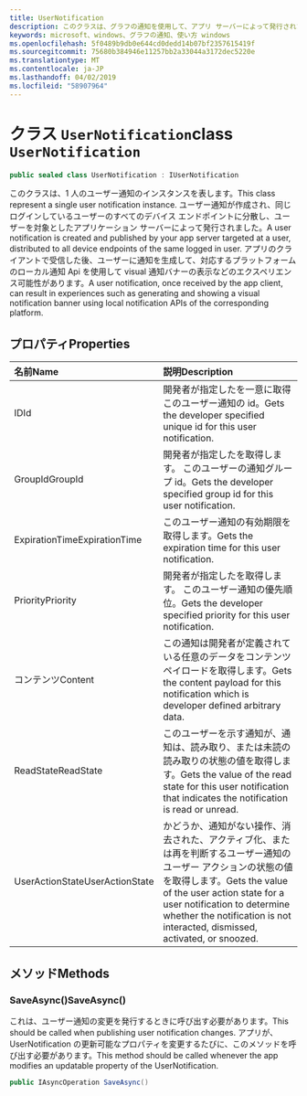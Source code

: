```yaml
---
title: UserNotification
description: このクラスは、グラフの通知を使用して、アプリ サーバーによって発行されたアプリのクライアントによって受信ユーザー通知を表します。
keywords: microsoft、windows、グラフの通知、使い方 windows
ms.openlocfilehash: 5f0489b9db0e644cd0dedd14b07bf2357615419f
ms.sourcegitcommit: 75680b384946e11257bb2a33044a3172dec5220e
ms.translationtype: MT
ms.contentlocale: ja-JP
ms.lasthandoff: 04/02/2019
ms.locfileid: "58907964"
---
```

# <a name="class-usernotification"></a><span data-ttu-id="b745f-104">クラス `UserNotification`</span><span class="sxs-lookup"><span data-stu-id="b745f-104">class `UserNotification`</span></span>

```C#
public sealed class UserNotification : IUserNotification
```

<span data-ttu-id="b745f-105">このクラスは、1 人のユーザー通知のインスタンスを表します。</span><span class="sxs-lookup"><span data-stu-id="b745f-105">This class represent a single user notification instance.</span></span> <span data-ttu-id="b745f-106">ユーザー通知が作成され、同じログインしているユーザーのすべてのデバイス エンドポイントに分散し、ユーザーを対象としたアプリケーション サーバーによって発行されました。</span><span class="sxs-lookup"><span data-stu-id="b745f-106">A user notification is created and published by your app server targeted at a user, distributed to all device endpoints of the same logged in user.</span></span>
<span data-ttu-id="b745f-107">アプリのクライアントで受信した後、ユーザーに通知を生成して、対応するプラットフォームのローカル通知 Api を使用して visual 通知バナーの表示などのエクスペリエンス可能性があります。</span><span class="sxs-lookup"><span data-stu-id="b745f-107">A user notification, once received by the app client, can result in experiences such as generating and showing a visual notification banner using local notification APIs of the corresponding platform.</span></span>

## <a name="properties"></a><span data-ttu-id="b745f-108">プロパティ</span><span class="sxs-lookup"><span data-stu-id="b745f-108">Properties</span></span>

|<span data-ttu-id="b745f-109">名前</span><span class="sxs-lookup"><span data-stu-id="b745f-109">Name</span></span> | <span data-ttu-id="b745f-110">説明</span><span class="sxs-lookup"><span data-stu-id="b745f-110">Description</span></span> |
|:-- |:-- |
|<span data-ttu-id="b745f-111">ID</span><span class="sxs-lookup"><span data-stu-id="b745f-111">Id</span></span> |<span data-ttu-id="b745f-112">開発者が指定したを一意に取得このユーザー通知の id。</span><span class="sxs-lookup"><span data-stu-id="b745f-112">Gets the developer specified unique id for this user notification.</span></span>|
|   <span data-ttu-id="b745f-113">GroupId</span><span class="sxs-lookup"><span data-stu-id="b745f-113">GroupId</span></span> |<span data-ttu-id="b745f-114">開発者が指定したを取得します。 このユーザーの通知グループ id。</span><span class="sxs-lookup"><span data-stu-id="b745f-114">Gets the developer specified group id for this user notification.</span></span>| 
|   <span data-ttu-id="b745f-115">ExpirationTime</span><span class="sxs-lookup"><span data-stu-id="b745f-115">ExpirationTime</span></span> |<span data-ttu-id="b745f-116">このユーザー通知の有効期限を取得します。</span><span class="sxs-lookup"><span data-stu-id="b745f-116">Gets the expiration time for this user notification.</span></span>| 
|   <span data-ttu-id="b745f-117">Priority</span><span class="sxs-lookup"><span data-stu-id="b745f-117">Priority</span></span>|<span data-ttu-id="b745f-118">開発者が指定したを取得します。 このユーザー通知の優先順位。</span><span class="sxs-lookup"><span data-stu-id="b745f-118">Gets the developer specified priority for this user notification.</span></span>| 
|   <span data-ttu-id="b745f-119">コンテンツ</span><span class="sxs-lookup"><span data-stu-id="b745f-119">Content</span></span>|<span data-ttu-id="b745f-120">この通知は開発者が定義されている任意のデータをコンテンツ ペイロードを取得します。</span><span class="sxs-lookup"><span data-stu-id="b745f-120">Gets the content payload for this notification which is developer defined arbitrary data.</span></span>| 
|   <span data-ttu-id="b745f-121">ReadState</span><span class="sxs-lookup"><span data-stu-id="b745f-121">ReadState</span></span>|<span data-ttu-id="b745f-122">このユーザーを示す通知が、通知は、読み取り、または未読の読み取りの状態の値を取得します。</span><span class="sxs-lookup"><span data-stu-id="b745f-122">Gets the value of the read state for this user notification that indicates the notification is read or unread.</span></span>| 
|   <span data-ttu-id="b745f-123">UserActionState</span><span class="sxs-lookup"><span data-stu-id="b745f-123">UserActionState</span></span>|<span data-ttu-id="b745f-124">かどうか、通知がない操作、消去された、アクティブ化、または再を判断するユーザー通知のユーザー アクションの状態の値を取得します。</span><span class="sxs-lookup"><span data-stu-id="b745f-124">Gets the value of the user action state for a user notification to determine whether the notification is not interacted, dismissed, activated, or snoozed.</span></span>| 


## <a name="methods"></a><span data-ttu-id="b745f-125">メソッド</span><span class="sxs-lookup"><span data-stu-id="b745f-125">Methods</span></span>

### <a name="saveasync"></a><span data-ttu-id="b745f-126">SaveAsync()</span><span class="sxs-lookup"><span data-stu-id="b745f-126">SaveAsync()</span></span> 
<span data-ttu-id="b745f-127">これは、ユーザー通知の変更を発行するときに呼び出す必要があります。</span><span class="sxs-lookup"><span data-stu-id="b745f-127">This should be called when publishing user notification changes.</span></span> <span data-ttu-id="b745f-128">アプリが、UserNotification の更新可能なプロパティを変更するたびに、このメソッドを呼び出す必要があります。</span><span class="sxs-lookup"><span data-stu-id="b745f-128">This method should be called whenever the app modifies an updatable property of the UserNotification.</span></span>
```C#
public IAsyncOperation SaveAsync()
```

